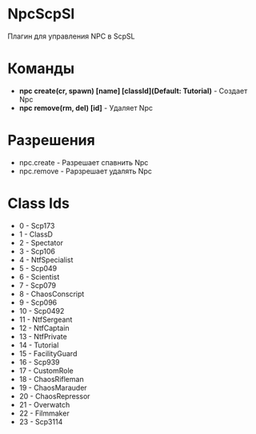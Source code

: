 # NpcScpSl
Плагин для управления NPC в ScpSL

# **Команды**

- **npc create(cr, spawn) [name] [classId](Default: Tutorial)** - Создает Npc
- **npc remove(rm, del) [id]** - Удаляет Npc

# **Разрешения**

- npc.create - Разрешает спавнить Npc
- npc.remove - Рарзрешает удалять Npc

# **Class Ids**

- 0 - Scp173
- 1 - ClassD
- 2 - Spectator
- 3 - Scp106
- 4 - NtfSpecialist
- 5 - Scp049
- 6 - Scientist
- 7 - Scp079
- 8 - ChaosConscript
- 9 - Scp096
- 10 - Scp0492
- 11 - NtfSergeant
- 12 - NtfCaptain
- 13 - NtfPrivate
- 14 - Tutorial
- 15 - FacilityGuard
- 16 - Scp939
- 17 - CustomRole
- 18 - ChaosRifleman
- 19 - ChaosMarauder
- 20 - ChaosRepressor
- 21 - Overwatch
- 22 - Filmmaker
- 23 - Scp3114
